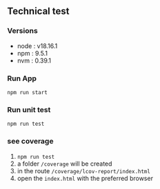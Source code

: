 ## Technical test

### Versions

- node : v18.16.1
- npm : 9.5.1
- nvm : 0.39.1

### Run App

```
npm run start
```

### Run unit test

```
npm run test
```

### see coverage

1. `npm run test`
2. a folder `/coverage` will be created
3. in the route `/coverage/lcov-report/index.html`
4. open the `index.html` with the preferred browser
